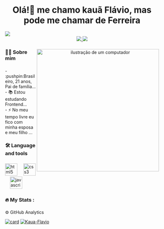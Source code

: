 <div>
   <h1 align="center">Olá!👋 me chamo kauã Flávio, mas pode me chamar de Ferreira</h1>
   <img src="https://user-images.githubusercontent.com/74038190/212284100-561aa473-3905-4a80-b561-0d28506553ee.gif" />
</div>


<div align="center">

<a href="https://wa.me/qr/JXVM64Y5NGMXK1">
<img src="https://img.shields.io/badge/WhatsApp-25D366?style=for-the-badge&logo=whatsapp&logoColor=white" />

 <a href="https://www.instagram.com/_kauaflavio?igsh=YzhmaTUxZzkzeXU5">
 <img src="https://img.shields.io/badge/Instagram-E4405F?style=for-the-badge&logo=instagram&logoColor=white" />
 </a>
</div>

###

<div align="center">
<img src="https://raw.githubusercontent.com/MicaelliMedeiros/micaellimedeiros/master/image/computer-illustration.png" alt="ilustração de um computador" min-width="400px" max-width="400px" width="400px" align="right">
</div>

<h3 align="left">👩‍💻 Sobre mim </h3>

###

<p align="left">- :pushpin:Brasileiro, 21 anos, Pai de família... <br>- 📚 Estou estudando Frontend...<br>- ⚡ No meu tempo livre eu fico com minha esposa e meu filho ...</p>

###

<h3 align="left">🛠 Language and tools</h3>

###

<div align="left">
  <img src="https://cdn.jsdelivr.net/gh/devicons/devicon/icons/html5/html5-original.svg" height="40" alt="html5 logo"  />
  <img width="12" />
  <img src="https://cdn.jsdelivr.net/gh/devicons/devicon/icons/css3/css3-original.svg" height="40" alt="css3 logo"  />
  <img width="12" />
  <img src="https://cdn.jsdelivr.net/gh/devicons/devicon/icons/javascript/javascript-original.svg" height="40" alt="javascript logo"  />
</div>

###

<h3 align="left">🔥   My Stats :</h3>

###


 ⚙️ GitHub Analytics

[![card](https://github-readme-stats.vercel.app/api?username=Kaua-Flavio&theme=highcontrast&show_icons=true)](https://github.com/anuraghazra/github-readme-stats)
[![Kaua-Flavio](https://github-readme-stats.vercel.app/api/top-langs/?username=Kaua-Flavio&theme=highcontrast&layout=compact)](https://github.com/anuraghazra/github-readme-stats)
###
 




###
